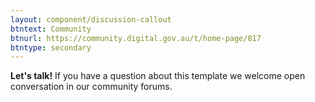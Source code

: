 ```yaml
---
layout: component/discussion-callout
btntext: Community
btnurl: https://community.digital.gov.au/t/home-page/817
btntype: secondary
---
```


**Let's talk!**  If you have a question about this template we welcome open conversation in our community forums.
